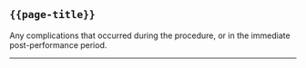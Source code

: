 ## <code>{{page-title}}</code>
Any complications that occurred during the procedure, or in the immediate post-performance period.

---

